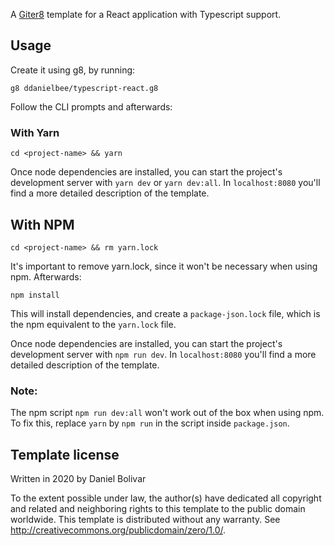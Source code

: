 A [Giter8][g8] template for a React application with Typescript support.

## Usage

Create it using g8, by running:

`g8 ddanielbee/typescript-react.g8`

Follow the CLI prompts and afterwards:

### With Yarn

`cd <project-name> && yarn`

Once node dependencies are installed, you can start the project's development server with `yarn dev` or `yarn dev:all`. In `localhost:8080` you'll find a more detailed description of the template.

## With NPM

`cd <project-name> && rm yarn.lock`

It's important to remove yarn.lock, since it won't be necessary when using npm. Afterwards:

`npm install`

This will install dependencies, and create a `package-json.lock` file, which is the npm equivalent to the `yarn.lock` file.

Once node dependencies are installed, you can start the project's development server with `npm run dev`. In `localhost:8080` you'll find a more detailed description of the template.

### Note:

The npm script `npm run dev:all` won't work out of the box when using npm. To fix this, replace `yarn` by `npm run` in the script inside `package.json`.

## Template license

Written in 2020 by Daniel Bolivar

To the extent possible under law, the author(s) have dedicated all copyright and related
and neighboring rights to this template to the public domain worldwide.
This template is distributed without any warranty. See <http://creativecommons.org/publicdomain/zero/1.0/>.

[g8]: http://www.foundweekends.org/giter8/
